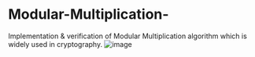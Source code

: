 # Modular-Multiplication-
Implementation &amp; verification of Modular Multiplication algorithm which is widely used in cryptography. 
![image](https://i.ibb.co/S7CSkvp/Shared-Screenshot.jpg)
